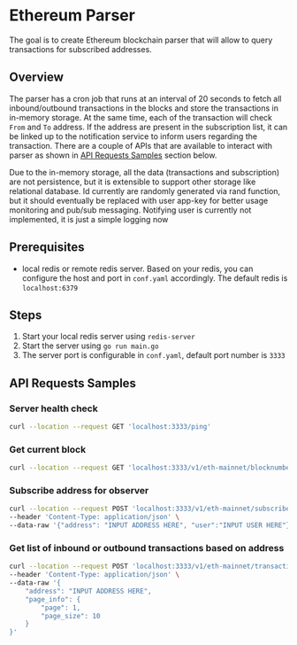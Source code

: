# Ethereum Parser

The goal is to create Ethereum blockchain parser that will allow to query transactions for subscribed addresses.

## Overview
The parser has a cron job that runs at an interval of 20 seconds to fetch all inbound/outbound transactions
in the blocks and store the transactions in in-memory storage. At the same time, each of the transaction will check 
`From` and `To` address. If the address are present in the subscription list, it can be linked up to the notification
service to inform users regarding the transaction. There are a couple of APIs that are available to interact with parser
as shown in [API Requests Samples](#api-requests-samples) section below. 

Due to the in-memory storage, all the data (transactions and subscription) are not persistence, but it is extensible to 
support other storage like relational database. Id currently are randomly generated via rand function, but it should 
eventually be replaced with user app-key for better usage monitoring and pub/sub messaging. Notifying user is currently
not implemented, it is just a simple logging now

## Prerequisites 
- local redis or remote redis server. Based on your redis, you can configure the host and port in `conf.yaml` accordingly. 
The default redis is `localhost:6379`

## Steps
1. Start your local redis server using `redis-server`
2. Start the server using `go run main.go`
3. The server port is configurable in `conf.yaml`, default port number is `3333`

## API Requests Samples
### Server health check
```bash
curl --location --request GET 'localhost:3333/ping'
```
### Get current block
```bash
curl --location --request GET 'localhost:3333/v1/eth-mainnet/blocknumber/current'
```
### Subscribe address for observer
```bash
curl --location --request POST 'localhost:3333/v1/eth-mainnet/subscribe' \
--header 'Content-Type: application/json' \
--data-raw '{"address": "INPUT ADDRESS HERE", "user":"INPUT USER HERE"}'
```
### Get list of inbound or outbound transactions based on address
```bash
curl --location --request POST 'localhost:3333/v1/eth-mainnet/transactions' \
--header 'Content-Type: application/json' \
--data-raw '{
    "address": "INPUT ADDRESS HERE",
    "page_info": {
        "page": 1,
        "page_size": 10
    }
}'
```